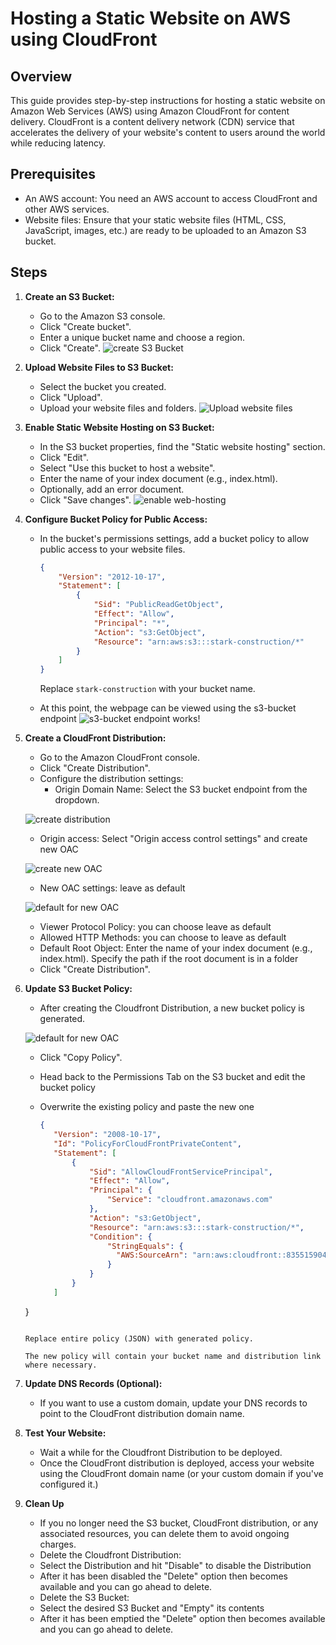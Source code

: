 # Hosting a Static Website on AWS using CloudFront

## Overview
This guide provides step-by-step instructions for hosting a static website on Amazon Web Services (AWS) using Amazon CloudFront for content delivery. CloudFront is a content delivery network (CDN) service that accelerates the delivery of your website's content to users around the world while reducing latency.

## Prerequisites
- An AWS account: You need an AWS account to access CloudFront and other AWS services.
- Website files: Ensure that your static website files (HTML, CSS, JavaScript, images, etc.) are ready to be uploaded to an Amazon S3 bucket.

## Steps

1. **Create an S3 Bucket:**
   - Go to the Amazon S3 console.
   - Click "Create bucket".
   - Enter a unique bucket name and choose a region.
   - Click "Create".
   ![create S3 Bucket](./img/01-create-S3-bucket.png)

2. **Upload Website Files to S3 Bucket:**
   - Select the bucket you created.
   - Click "Upload".
   - Upload your website files and folders.
   ![Upload website files](./img/02-upload-web-files.png)

3. **Enable Static Website Hosting on S3 Bucket:**
   - In the S3 bucket properties, find the "Static website hosting" section.
   - Click "Edit".
   - Select "Use this bucket to host a website".
   - Enter the name of your index document (e.g., index.html).
   - Optionally, add an error document.
   - Click "Save changes".
   ![enable web-hosting](./img/03-enable-web-hosting.png)


4. **Configure Bucket Policy for Public Access:**
   - In the bucket's permissions settings, add a bucket policy to allow public access to your website files.

     ```json
     {
         "Version": "2012-10-17",
         "Statement": [
             {
                 "Sid": "PublicReadGetObject",
                 "Effect": "Allow",
                 "Principal": "*",
                 "Action": "s3:GetObject",
                 "Resource": "arn:aws:s3:::stark-construction/*"
             }
         ]
     }
     ```

     Replace `stark-construction` with your bucket name.

   - At this point, the webpage can be viewed using the s3-bucket endpoint
   ![s3-bucket endpoint works!](./img/05-works-at-this-point_Original.PNG)

5. **Create a CloudFront Distribution:**
   - Go to the Amazon CloudFront console.
   - Click "Create Distribution".
   - Configure the distribution settings:
     - Origin Domain Name: Select the S3 bucket endpoint from the dropdown.

    ![create distribution](./img/07-create-distribution.png)

     - Origin access: Select "Origin access control settings" and create new OAC

    ![create new OAC](./img/08-create-new-OAC_Original.PNG)

     - New OAC settings: leave as default

     ![default for new OAC](./img/09-default-for-OAC.png)

     - Viewer Protocol Policy: you can choose leave as default 
     - Allowed HTTP Methods: you can choose to leave as default
     - Default Root Object: Enter the name of your index document (e.g., index.html). Specify the path if the root document is in a folder
   - Click "Create Distribution".

6. **Update S3 Bucket Policy:**
   - After creating the Cloudfront Distribution, a new bucket policy is generated.

    ![default for new OAC](./img/10-cloudfront-policy-generated_Original.PNG)

   - Click "Copy Policy".
   - Head back to the Permissions Tab on the S3 bucket and edit the bucket policy
   - Overwrite the existing policy and paste the new one

     ```json
     {
        "Version": "2008-10-17",
        "Id": "PolicyForCloudFrontPrivateContent",
        "Statement": [
            {
                "Sid": "AllowCloudFrontServicePrincipal",
                "Effect": "Allow",
                "Principal": {
                    "Service": "cloudfront.amazonaws.com"
                },
                "Action": "s3:GetObject",
                "Resource": "arn:aws:s3:::stark-construction/*",
                "Condition": {
                    "StringEquals": {
                      "AWS:SourceArn": "arn:aws:cloudfront::835515904282:distribution/E3GTJV9PAZD7UQ"
                    }
                }
            }
        ]
    }
     ```

     Replace entire policy (JSON) with generated policy.

     The new policy will contain your bucket name and distribution link where necessary.

7. **Update DNS Records (Optional):**
   - If you want to use a custom domain, update your DNS records to point to the CloudFront distribution domain name.

8. **Test Your Website:**
   - Wait a while for the Cloudfront Distribution to be deployed.
   - Once the CloudFront distribution is deployed, access your website using the CloudFront domain name (or your custom domain if you've configured it.)

10. **Clean Up**
    - If you no longer need the S3 bucket, CloudFront distribution, or any associated resources, you can delete them to avoid ongoing charges.
    - Delete the Cloudfront Distribution:
     - Select the Distribution and hit "Disable" to disable the Distribution
     - After it has been disabled the "Delete" option then becomes available and you can go ahead to delete.
    - Delete the S3 Bucket:
     - Select the desired S3 Bucket and "Empty" its contents
     - After it has been emptied the "Delete" option then becomes available and you can go ahead to delete.